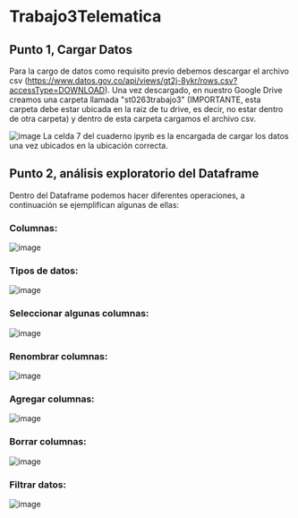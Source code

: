 # Trabajo3Telematica


## Punto 1, Cargar Datos
Para la cargo de datos como requisito previo debemos descargar el archivo csv (https://www.datos.gov.co/api/views/gt2j-8ykr/rows.csv?accessType=DOWNLOAD). Una vez descargado, en nuestro Google Drive creamos una carpeta llamada "st0263trabajo3" (IMPORTANTE, esta carpeta debe estar ubicada en la raiz de tu drive, es decir, no estar dentro de otra carpeta) y dentro de esta carpeta cargamos el archivo csv. 

![image](https://user-images.githubusercontent.com/71454879/172069568-dc70e657-f45f-4512-9e39-70790024048d.png)
La celda 7 del cuaderno ipynb es la encargada de cargar los datos una vez ubicados en la ubicación correcta. 


## Punto 2, análisis exploratorio del Dataframe
Dentro del Dataframe podemos hacer diferentes operaciones, a continuación se ejemplifican algunas de ellas:

### Columnas:
![image](https://user-images.githubusercontent.com/71454879/172069811-61571026-501a-48a0-b18b-76e94c98757e.png)

### Tipos de datos:
![image](https://user-images.githubusercontent.com/71454879/172069778-0bf995a6-559c-4ce9-b309-8988fed6b28f.png)

### Seleccionar algunas columnas:
![image](https://user-images.githubusercontent.com/71454879/172069858-481c58c7-2e5e-481d-be3b-d1dfdd16afbc.png)

### Renombrar columnas:
![image](https://user-images.githubusercontent.com/71454879/172069940-92f7a2c0-9032-4932-bba9-f927c8df1a8c.png)

### Agregar columnas:
![image](https://user-images.githubusercontent.com/71454879/172070055-a6878257-e772-4b7c-a0f5-f4be36f19a4b.png)

### Borrar columnas:
![image](https://user-images.githubusercontent.com/71454879/172070122-f9500289-97cd-4ff7-9770-a6df14e9b51d.png)

### Filtrar datos:
![image](https://user-images.githubusercontent.com/71454879/172070201-91e4f05f-e4ee-4a38-b758-b5b150056706.png)

